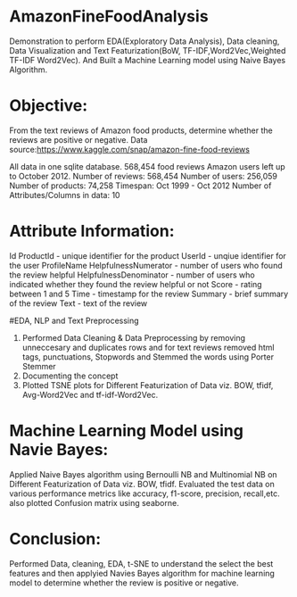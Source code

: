 # AmazonFineFoodAnalysis
Demonstration to perform EDA(Exploratory Data Analysis), Data cleaning, Data Visualization and Text Featurization(BoW, TF-IDF,Word2Vec,Weighted TF-IDF Word2Vec). And Built a Machine Learning model using Naive Bayes Algorithm.

# Objective:

From the text reviews of Amazon food products, determine whether the reviews are positive or negative.
Data source:https://www.kaggle.com/snap/amazon-fine-food-reviews

All data in one sqlite database. 568,454 food reviews Amazon users left up to October 2012.
Number of reviews: 568,454
Number of users: 256,059
Number of products: 74,258
Timespan: Oct 1999 - Oct 2012
Number of Attributes/Columns in data: 10

# Attribute Information:

Id
ProductId - unique identifier for the product
UserId - unqiue identifier for the user
ProfileName
HelpfulnessNumerator - number of users who found the review helpful
HelpfulnessDenominator - number of users who indicated whether they found the review helpful or not
Score - rating between 1 and 5
Time - timestamp for the review
Summary - brief summary of the review
Text - text of the review

#EDA, NLP and Text Preprocessing
1. Performed Data Cleaning & Data Preprocessing by removing unneccesary and duplicates rows and for text reviews removed html tags, punctuations, Stopwords and Stemmed the words using Porter Stemmer
2. Documenting the concept
3. Plotted TSNE plots for Different Featurization of Data viz. BOW, tfidf, Avg-Word2Vec and tf-idf-Word2Vec.

# Machine Learning Model using Navie Bayes:

Applied Naive Bayes algorithm using Bernoulli NB and Multinomial NB on Different Featurization of Data viz. BOW, tfidf.
Evaluated the test data on various performance metrics like accuracy, f1-score, precision, recall,etc. also plotted Confusion matrix using seaborne.

# Conclusion:

Performed Data, cleaning, EDA, t-SNE to understand the select the best features and then applyied Navies Bayes algorithm for machine learning model to determine whether the review is positive or negative. 
